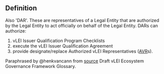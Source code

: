 ## Definition
Also 'DAR'. These are representatives of a Legal Entity that are authorized by the Legal Entity to act officially on behalf of the Legal Entity. DARs can authorize:
1. vLEI Issuer Qualification Program Checklists
2. execute the vLEI Issuer Qualification Agreement
3. provide designate/replace Authorized vLEI Representatives ([AVR](authorized-vlei-representative.md)s).

Paraphrased by @henkvancann from [source](https://www.gleif.org/vlei/introducing-the-vlei-ecosystem-governance-framework/2022-02-07_verifiable-lei-vlei-ecosystem-governance-framework-glossary-draft-publication_v0.9-draft.pdf) Draft vLEI Ecosystem Governance Framework Glossary.